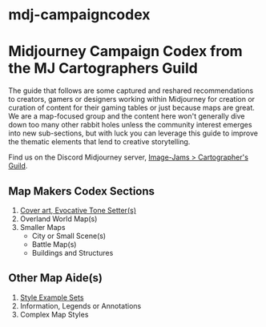 # mdj-campaigncodex
# Midjourney Campaign Codex from the MJ Cartographers Guild
The guide that follows are some captured and reshared recommendations to creators, gamers or designers working within Midjourney for creation or curation of content for their gaming tables or just because maps are great. We are a map-focused group and the content here won't generally dive down too many other rabbit holes unless the community interest emerges into new sub-sections, but with luck you can leverage this guide to improve the thematic elements that lend to creative storytelling.

Find us on the Discord Midjourney server, [Image-Jams > Cartographer's Guild](https://discord.com/channels/662267976984297473/1041406703784181881).

## Map Makers Codex Sections
1. [Cover art, Evocative Tone Setter(s)](/Cover%20Art%20and%20Evocative%20Tone%20Setters.md)
2. Overland World Map(s)
3. Smaller Maps
    * City or Small Scene(s)
    * Battle Map(s)
    * Buildings and Structures

## Other Map Aide(s) 
1. [Style Example Sets](/StyleExamples.md)
2. Information, Legends or Annotations
3. Complex Map Styles
